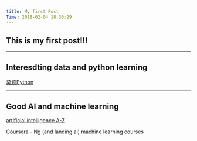 ```yaml
---
title: My first Post
Time: 2018-02-04 18:30:29
---
```


## This is my first post!!!

---
## Interesdting data and python learning

[莫烦Python](https://morvanzhou.github.io/)


---
## Good AI and machine learning 

[artificial intelligence A-Z](https://www.udemy.com/home/my-courses/learning/)

Coursera - Ng (and landing.ai) machine learning courses
